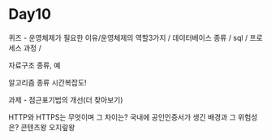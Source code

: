 # Day10

퀴즈 - 운영체제가 필요한 이유/운영체제의 역할3가지 / 데이터베이스 종류 / sql / 프로세스 과정 / 

자료구조
	종류, 예

알고리즘
	종류 
	시간복잡도!
	


과제 - 
점근표기법의 개선(더 찾아보기)


HTTP와 HTTPS는 무엇이며 그 차이는?
국내에 공인인증서가 생긴 배경과 그 위험성은?
콘텐츠왕 오지랖왕
